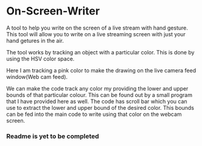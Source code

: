 # On-Screen-Writer
A tool to help you write on the screen of a live stream with hand gesture.
This tool will allow you to write on a live streaming screen with just your hand getures in the air.

The tool works by tracking an object with a particular color. This is done by using the HSV color space.

Here I am tracking a pink color to make the drawing on the live camera feed window(Web cam feed).

We can make the code track any color my providing the lower and upper bounds of that particular colour. This can be found out by a small program that I have provided here as well.
The code has scroll bar which you can use to extract the lower and upper bound of the desired color. This bounds can be fed into the main code to write using that color on the webcam screen.


### Readme is yet to be completed
